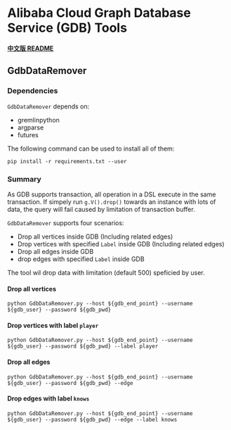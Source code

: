 # Alibaba Cloud Graph Database Service (GDB) Tools

[**中文版 README**](README.cn.md)

## GdbDataRemover

### Dependencies

`GdbDataRemover` depends on:
- gremlinpython
- argparse
- futures

The following command can be used to install all of them:
```shell
pip install -r requirements.txt --user
```

### Summary

As GDB supports transaction, all operation in a DSL execute in the same transaction. If simpely run `g.V().drop()` towards an instance with lots of data, the query will fail caused by limitation of transaction buffer.

`GdbDataRemover` supports four scenarios:

- Drop all vertices inside GDB (Including related edges)
- Drop vertices with specified `Label` inside GDB (Including related edges)
- Drop all edges inside GDB
- drop edges with specified `Label` inside GDB

The tool wil drop data with limitation (default 500) speficied by user.

#### Drop all vertices

```shell
python GdbDataRemover.py --host ${gdb_end_point} --username ${gdb_user} --password ${gdb_pwd}
```

#### Drop vertices with label `player`

```shell
python GdbDataRemover.py --host ${gdb_end_point} --username ${gdb_user} --password ${gdb_pwd} --label player
```

#### Drop all edges

```shell
python GdbDataRemover.py --host ${gdb_end_point} --username ${gdb_user} --password ${gdb_pwd} --edge
```

#### Drop edges with label `knows`

```shell
python GdbDataRemover.py --host ${gdb_end_point} --username ${gdb_user} --password ${gdb_pwd} --edge --label knows
```
